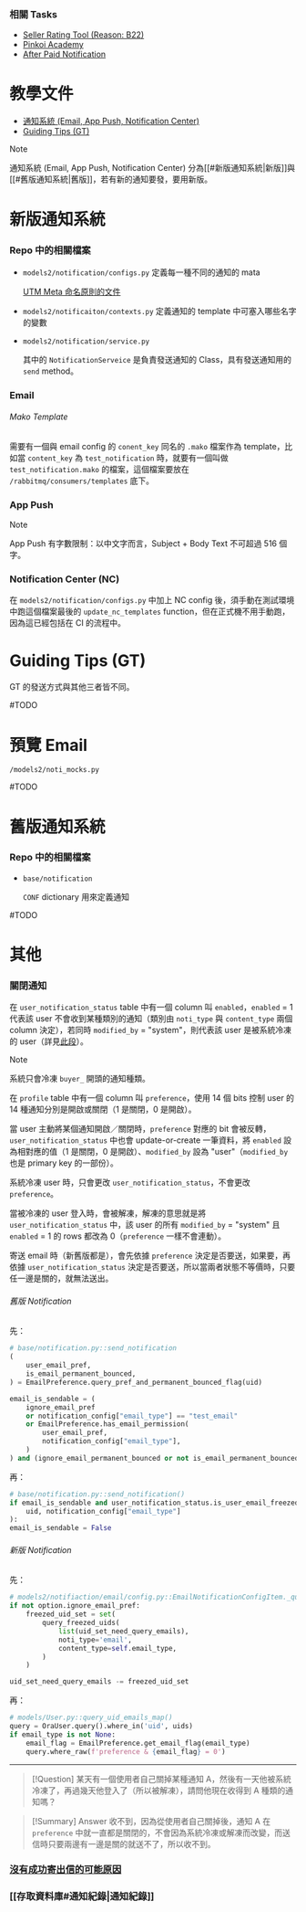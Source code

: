 ### 相關 Tasks

- [Seller Rating Tool (Reason: B22)](https://app.asana.com/0/1201591574237600/1204191157675342/f)
- [Pinkoi Academy](https://app.asana.com/0/1201591574237600/1204212555752821/f)
- [After Paid Notification](https://app.asana.com/0/1201591574237600/1204028093057409/f)

# 教學文件

- [通知系統 (Email, App Push, Notification Center)](https://sites.google.com/pinkoi.com/epd-wiki/home/dev-guide/for-backend-engineers/know-how/%E5%90%84%E9%A1%9E%E7%B3%BB%E7%B5%B1%E9%80%9A%E7%9F%A5%E9%96%8B%E7%99%BC%E6%96%B9%E6%B3%95?pli=1&authuser=1)
- [Guiding Tips (GT)](https://paper.dropbox.com/doc/Guiding-Tips-Admin-Tool---B2wmGo~M3CncImEXm56k33WDAg-wQwhd4F32n8DVeHkuan6X)

> [!Note]
> 通知系統 (Email, App Push, Notification Center) 分為[[#新版通知系統|新版]]與[[#舊版通知系統|舊版]]，若有新的通知要發，要用新版。

# 新版通知系統

### Repo 中的相關檔案

- `models2/notification/configs.py` 定義每一種不同的通知的 mata

    [UTM Meta 命名原則的文件](https://docs.google.com/spreadsheets/d/1sSb2Zd-SCFFcxCOvvlPMmizIH7MK_ViU0fHDB6wbwlg/edit?pli=1#gid=1969289036)

- `models2/notificaiton/contexts.py` 定義通知的 template 中可塞入哪些名字的變數

- `models2/notification/service.py`

    其中的 `NotificationServeice` 是負責發送通知的 Class，具有發送通知用的 `send` method。

### Email

###### Mako Template

需要有一個與 email config 的 `conent_key` 同名的 `.mako` 檔案作為 template，比如當 `content_key` 為 `test_notification` 時，就要有一個叫做 `test_notification.mako` 的檔案，這個檔案要放在 `/rabbitmq/consumers/templates` 底下。

### App Push

> [!Note]
> App Push 有字數限制：以中文字而言，Subject + Body Text 不可超過 516 個字。

### Notification Center (NC)

在 `models2/notification/configs.py` 中加上 NC config 後，須手動在測試環境中跑這個檔案最後的 `update_nc_templates` function，但在正式機不用手動跑，因為這已經包括在 CI 的流程中。

# Guiding Tips (GT)

GT 的發送方式與其他三者皆不同。

#TODO 

# 預覽 Email

`/models2/noti_mocks.py`

#TODO 

# 舊版通知系統

### Repo 中的相關檔案

- `base/notification`

    `CONF` dictionary 用來定義通知

#TODO 

# 其他

### 關閉通知

在 `user_notification_status` table 中有一個 column 叫 `enabled`，`enabled` = 1 代表該 user 不會收到某種類別的通知（類別由 `noti_type` 與 `content_type` 兩個 column 決定），若同時 `modified_by` = "system"，則代表該 user 是被系統冷凍的 user（詳見[此段](https://github.com/pinkoi-inc/pinkoi/blob/5b91509b8d6602663b1ea76e0496f341e9c85f38/models2/user_notification_status.py#L18)）。

>[!Note]
>系統只會冷凍 `buyer_` 開頭的通知種類。

在 `profile` table 中有一個 column 叫 `preference`，使用 14 個 bits 控制 user 的 14 種通知分別是開啟或關閉（1 是關閉，0 是開啟）。

當 user 主動將某個通知開啟／關閉時，`preference` 對應的 bit 會被反轉，`user_notification_status` 中也會 update-or-create 一筆資料，將 `enabled` 設為相對應的值（1 是關閉，0 是開啟）、`modified_by` 設為 "user"（`modified_by` 也是 primary key 的一部份）。

系統冷凍 user 時，只會更改 `user_notification_status`，不會更改 `preference`。

當被冷凍的 user 登入時，會被解凍，解凍的意思就是將 `user_notification_status` 中，該 user 的所有 `modified_by` = "system" 且 `enabled` = 1 的 rows 都改為 0（`preference` 一樣不會連動）。

寄送 email 時（新舊版都是），會先依據 `preference` 決定是否要送，如果要，再依據 `user_notification_status` 決定是否要送，所以當兩者狀態不等價時，只要任一邊是關的，就無法送出。

###### 舊版 Notification

先：

```Python
# base/notification.py::send_notification
(
    user_email_pref,
    is_email_permanent_bounced,
) = EmailPreference.query_pref_and_permanent_bounced_flag(uid)

email_is_sendable = (
    ignore_email_pref
    or notification_config["email_type"] == "test_email"
    or EmailPreference.has_email_permission(
        user_email_pref,
        notification_config["email_type"],
    )
) and (ignore_email_permanent_bounced or not is_email_permanent_bounced)
```

再：

```Python
# base/notification.py::send_notification()
if email_is_sendable and user_notification_status.is_user_email_freezed(
    uid, notification_config["email_type"]
):
email_is_sendable = False
```

###### 新版 Notification

先：

```Python
# models2/notifiaction/email/config.py::EmailNotificationConfigItem._query_uid_email_map()
if not option.ignore_email_pref:
    freezed_uid_set = set(
        query_freezed_uids(
            list(uid_set_need_query_emails),
            noti_type='email',
            content_type=self.email_type,
        )
    )

uid_set_need_query_emails -= freezed_uid_set
```

再：

```Python
# models/User.py::query_uid_emails_map()
query = OraUser.query().where_in('uid', uids)
if email_type is not None:
    email_flag = EmailPreference.get_email_flag(email_type)
    query.where_raw(f'preference & {email_flag} = 0')
```

---

>[!Question]
>某天有一個使用者自己關掉某種通知 A，然後有一天他被系統冷凍了，再過幾天他登入了（所以被解凍），請問他現在收得到 A 種類的通知嗎？

>[!Summary] Answer
>收不到，因為從使用者自己關掉後，通知 A 在 `preference` 中就一直都是關閉的，不會因為系統冷凍或解凍而改變，而送信時只要兩邊有一邊是關的就送不了，所以收不到。

### [沒有成功寄出信的可能原因](https://paper.dropbox.com/doc/--B9Ir6izJRE0COc0qdF2Dyv6YAg-rIA8F1XCh3lHKslIdt0u1)

### [[存取資料庫#通知紀錄|通知紀錄]]
